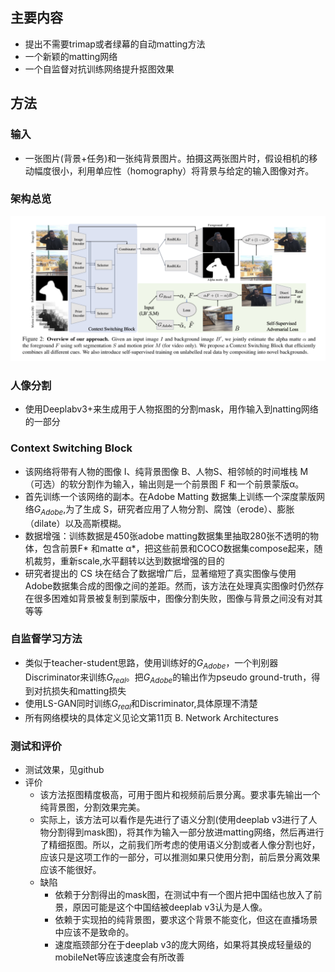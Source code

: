 ## 主要内容

- 提出不需要trimap或者绿幕的自动matting方法
- 一个新颖的matting网络
- 一个自监督对抗训练网络提升抠图效果

## 方法

### 输入
- 一张图片(背景+任务)和一张纯背景图片。拍摄这两张图片时，假设相机的移动幅度很小，利用单应性（homography）将背景与给定的输入图像对齐。
### 架构总览

![](./image/1.PNG)

### 人像分割
- 使用Deeplabv3+来生成用于人物抠图的分割mask，用作输入到natting网络的一部分

### Context Switching Block
  - 该网络将带有人物的图像 I、纯背景图像 B、人物S、相邻帧的时间堆栈 M（可选）的软分割作为输入，输出则是一个前景图 F 和一个前景蒙版α。
  - 首先训练一个该网络的副本。在Adobe Matting 数据集上训练一个深度蒙版网络$G_{Adobe}$,为了生成 S，研究者应用了人物分割、腐蚀（erode）、膨胀（dilate）以及高斯模糊。
  - 数据增强：训练数据是450张adobe matting数据集里抽取280张不透明的物体，包含前景F* 和matte α*，把这些前景和COCO数据集compose起来，随机裁剪，重新scale,水平翻转以达到数据增强的目的
  - 研究者提出的 CS 块在结合了数据增广后，显著缩短了真实图像与使用 Adobe数据集合成的图像之间的差距。然而，该方法在处理真实图像时仍然存在很多困难如背景被复制到蒙版中，图像分割失败，图像与背景之间没有对其等等

### 自监督学习方法
- 类似于teacher-student思路，使用训练好的$G_{Adobe}$，一个判别器Discriminator来训练$G_{real}$。把$G_{Adobe}$的输出作为pseudo ground-truth，得到对抗损失和matting损失
- 使用LS-GAN同时训练$G_{real}$和Discriminator,具体原理不清楚
- 所有网络模块的具体定义见论文第11页 B. Network Architectures

### 测试和评价
- 测试效果，见github
- 评价
  - 该方法抠图精度极高，可用于图片和视频前后景分离。要求事先输出一个纯背景图，分割效果完美。
  - 实际上，该方法可以看作是先进行了语义分割(使用deeplab v3进行了人物分割得到mask图)，将其作为输入一部分放进matting网络，然后再进行了精细抠图。所以，之前我们所考虑的使用语义分割或者人像分割也好，应该只是这项工作的一部分，可以推测如果只使用分割，前后景分离效果应该不能很好。
  - 缺陷
    - 依赖于分割得出的mask图，在测试中有一个图片把中国结也放入了前景，原因可能是这个中国结被deeplab v3认为是人像。
    - 依赖于实现拍的纯背景图，要求这个背景不能变化，但这在直播场景中应该不是致命的。
    - 速度瓶颈部分在于deeplab v3的庞大网络，如果将其换成轻量级的mobileNet等应该速度会有所改善